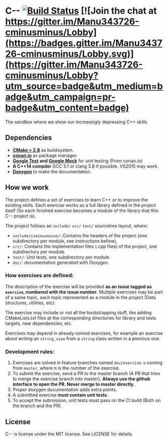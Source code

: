 # C-- [![Build Status](https://travis-ci.org/Manu343726/C--.svg?branch=master)](https://travis-ci.org/Manu343726/C--) [![Join the chat at https://gitter.im/Manu343726-cminusminus/Lobby](https://badges.gitter.im/Manu343726-cminusminus/Lobby.svg)](https://gitter.im/Manu343726-cminusminus/Lobby?utm_source=badge&utm_medium=badge&utm_campaign=pr-badge&utm_content=badge)
The sandbox where we show our increasingly depressing C++ skills

## Dependencies

 - **[CMake > 2.8](https://cmake.org/)** as buildsystem.
 - **[conan.io](https://www.conan.io/)** as package manager.
 - **[Google Test](https://github.com/google/googletest) and [Google Mock](https://github.com/google/googlemock)** for unit testing (From conan.io)
 - **A C++14 compiler** GCC 5.1 or clang 3.8 if possible. VS2015 may work.
 - **[Doxygen](http://www.stack.nl/~dimitri/doxygen)** to make the documentation.

## How we work

The project defines a set of exercises to learn C++ or to improve the existing skills. Each exercise works as a full
library defined in the project itself (So each finished exercise becomes a module of the library that this C-- project is).

The project follows an `include/` `src/` `test/` sourcetree layout, where:

 - `include/siminusminus/`: Contains the headers of the project (one subdirectory per module, see instructions bellow), 
 - `src/`: Contains the implementation files (.cpp files) of the project, one subdirectory per module.
 - `test/`: Unit tests, one subdirectory per module.
 - `doc/`: documentation generated with Doxygen.

### How exercises are defined:

The description of the exercise will be provided **as an issue tagged as `exercise`, numbered with the issue number**.
Multiple exercises may be part of a same topic, each topic represented as a module in the project (Data structures, utilities, etc).

The exercise may include or not all the bootstrapping stuff, like adding CMakeLists.txt files at the corresponding directories for
library and tests targets, new dependencies, etc.

Exercises may depend in already-solved exercises, for example an exercise about writing an `string_view` from a `string` class written
in a previous one.

### Development rules:

 1. Exercises are solved in feature branches named `dev/exercise-n` coming from `master`, where n is the number of the exercise.
 2. To submit the exercise, send a PR to the master branch (A PR that tries to merge the exercise branch into master). **Always use the
    github interface to open the PR. Never merge to master directly.**
 3. Proper doxygen documentation adds extra points.
 4. A submitted exercise **must contain unit tests**.
 5. To accept the submission, unit tests must pass on the CI build (Both on the branch and the PR).

## License

C-- is license under the MIT license. See LICENSE for details.
